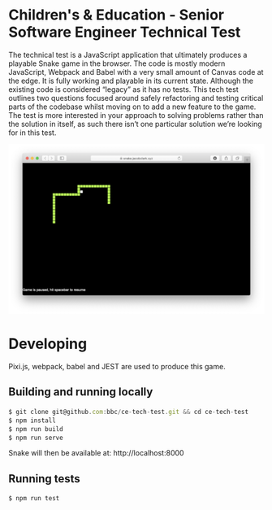 # Children's & Education - Senior Software Engineer Technical Test

The technical test is a JavaScript application that ultimately produces a playable Snake game in the browser. The code is mostly modern JavaScript, Webpack and Babel with a very small amount of Canvas code at the edge. It is fully working and playable in its current state. Although the existing code is considered “legacy” as it has no tests. This tech test outlines two questions focused around safely refactoring and testing critical parts of the codebase whilst moving on to add a new feature to the game. The test is more interested in your approach to solving problems rather than the solution in itself, as such there isn’t one particular solution we’re looking for in this test.

![](https://raw.githubusercontent.com/imjacobclark/pixi-snake/master/screenshots/screenshot.png?token=AAMQZWNOARVAIKS2JJTJTZ26KO47A)

# Developing

Pixi.js, webpack, babel and JEST are used to produce this game. 

## Building and running locally

```javascript
$ git clone git@github.com:bbc/ce-tech-test.git && cd ce-tech-test
$ npm install
$ npm run build
$ npm run serve
```

Snake will then be available at: http://localhost:8000

## Running tests

```javascript
$ npm run test
```
